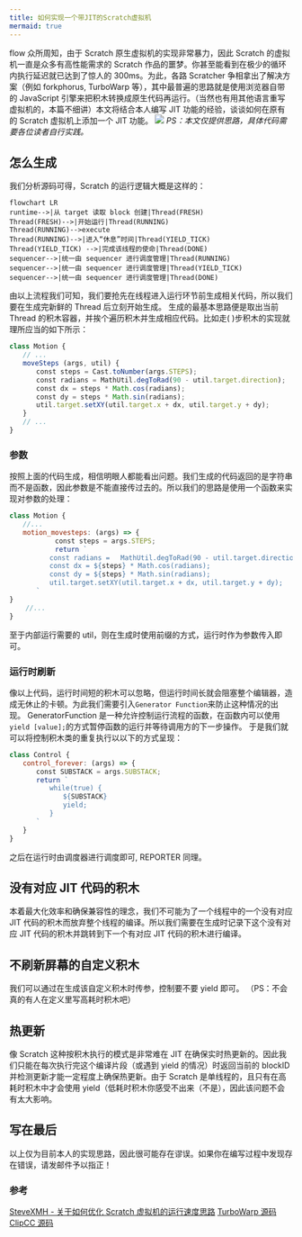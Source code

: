 ```yaml
---
title: 如何实现一个带JIT的Scratch虚拟机
mermaid: true
---
```


flow
众所周知，由于 Scratch 原生虚拟机的实现非常暴力，因此 Scratch 的虚拟机一直是众多有高性能需求的 Scratch 作品的噩梦。你甚至能看到在极少的循环内执行延迟就已达到了惊人的 300ms。为此，各路 Scratcher 争相拿出了解决方案（例如 forkphorus, TurboWarp 等），其中最普遍的思路就是使用浏览器自带的 JavaScript 引擎来把积木转换成原生代码再运行。（当然也有用其他语言重写虚拟机的，本篇不细讲）本文将结合本人编写 JIT 功能的经验，谈谈如何在原有的 Scratch 虚拟机上添加一个 JIT 功能。
![](https://s6.jpg.cm/2021/11/12/Iae5CH.gif)
*PS：本文仅提供思路，具体代码需要各位读者自行实践。*
## 怎么生成
我们分析源码可得，Scratch 的运行逻辑大概是这样的：
```mermaid
flowchart LR
runtime-->|从 target 读取 block 创建|Thread(FRESH)
Thread(FRESH)-->|开始运行|Thread(RUNNING)
Thread(RUNNING)-->execute
Thread(RUNNING)-->|进入“休息”时间|Thread(YIELD_TICK)
Thread(YIELD_TICK) -->|完成该线程的使命|Thread(DONE)
sequencer-->|统一由 sequencer 进行调度管理|Thread(RUNNING)
sequencer-->|统一由 sequencer 进行调度管理|Thread(YIELD_TICK)
sequencer-->|统一由 sequencer 进行调度管理|Thread(DONE)
```
由以上流程我们可知，我们要抢先在线程进入运行环节前生成相关代码，所以我们要在生成完新鲜的 Thread 后立刻开始生成。
生成的最基本思路便是取出当前 Thread 的积木容器，并挨个遍历积木并生成相应代码。比如走( )步积木的实现就理所应当的如下所示：
```javascript
class Motion {
　　// ...
　　moveSteps (args, util) {
　　　　const steps = Cast.toNumber(args.STEPS);
　　　　const radians = MathUtil.degToRad(90 - util.target.direction);
　　　　const dx = steps * Math.cos(radians);
　　　　const dy = steps * Math.sin(radians);
　　　　util.target.setXY(util.target.x + dx, util.target.y + dy);
　　}
　　// ...
}
```
### 参数
按照上面的代码生成，相信明眼人都能看出问题。我们生成的代码返回的是字符串而不是函数，因此参数是不能直接传过去的。所以我们的思路是使用一个函数来实现对参数的处理：
```javascript
class Motion {
　　//...
　　motion_movesteps: (args) => {
        　　const steps = args.STEPS;
        　　return `
　　　　　　const radians = 　MathUtil.degToRad(90 - util.target.direction);
　　　　　　const dx = ${steps} * Math.cos(radians);
　　　　　　const dy = ${steps} * Math.sin(radians);
　　　　　　util.target.setXY(util.target.x + dx, util.target.y + dy);
　　　　`
}
    //...
}
```
至于内部运行需要的 util，则在生成时使用前缀的方式，运行时作为参数传入即可。
### 运行时刷新
像以上代码，运行时间短的积木可以忽略，但运行时间长就会阻塞整个编辑器，造成无休止的卡顿。为此我们需要引入``Generator Function``来防止这种情况的出现。
GeneratorFunction 是一种允许控制运行流程的函数，在函数内可以使用``yield [value];``的方式暂停函数的运行并等待调用方的下一步操作。
于是我们就可以将控制积木类的重复执行以以下的方式呈现：
```javascript
class Control {
　　control_forever: (args) => {
　　　　const SUBSTACK = args.SUBSTACK;
　　　　return `
　　　　　　while(true) {
　　　　　　　　${SUBSTACK}
　　　　　　　　yield;
　　　　　　}
　　　　`
　　}
}
```
之后在运行时由调度器进行调度即可, REPORTER 同理。
## 没有对应 JIT 代码的积木
本着最大化效率和确保兼容性的理念，我们不可能为了一个线程中的一个没有对应 JIT 代码的积木而放弃整个线程的编译。所以我们需要在生成时记录下这个没有对应 JIT 代码的积木并跳转到下一个有对应 JIT 代码的积木进行编译。
## 不刷新屏幕的自定义积木
我们可以通过在生成该自定义积木时传参，控制要不要 yield 即可。
（PS：不会真的有人在定义里写高耗时积木吧）
## 热更新
像 Scratch 这种按积木执行的模式是非常难在 JIT 在确保实时热更新的。因此我们只能在每次执行完这个编译片段（或遇到 yield 的情况）时返回当前的 blockID 并检测更新才能一定程度上确保热更新。由于 Scratch 是单线程的，且只有在高耗时积木中才会使用 yield（低耗时积木你感受不出来（不是），因此该问题不会有太大影响。
## 写在最后
以上仅为目前本人的实现思路，因此很可能存在谬误。如果你在编写过程中发现存在错误，请发邮件予以指正！
### 参考
[SteveXMH - 关于如何优化 Scratch 虚拟机的运行速度思路](https://steve-xmh.github.io/blog/2020/05/16/scratchvmjit/)
[TurboWarp 源码](https://github.com/TurboWarp/scratch-vm/)
[ClipCC 源码](https://github.com/Clipteam/clipcc-vm/)
